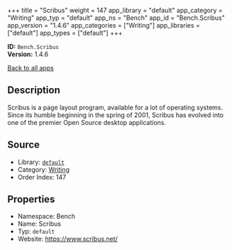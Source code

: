 ﻿+++
title = "Scribus"
weight = 147
app_library = "default"
app_category = "Writing"
app_typ = "default"
app_ns = "Bench"
app_id = "Bench.Scribus"
app_version = "1.4.6"
app_categories = ["Writing"]
app_libraries = ["default"]
app_types = ["default"]
+++

**ID:** `Bench.Scribus`  
**Version:** 1.4.6  
<!--more-->

[Back to all apps](/apps/)

## Description
Scribus is a page layout program, available for a lot of operating systems.
Since its humble beginning in the spring of 2001, Scribus has evolved into
one of the premier Open Source desktop applications.

## Source

* Library: [`default`](/app_libraries/default)
* Category: [Writing](/app_categories/writing)
* Order Index: 147

## Properties

* Namespace: Bench
* Name: Scribus
* Typ: `default`
* Website: <https://www.scribus.net/>

